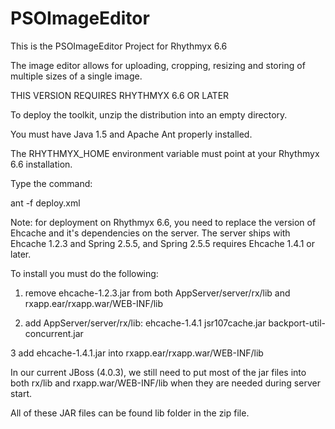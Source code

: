 PSOImageEditor
==============

This is the PSOImageEditor Project for Rhythmyx 6.6  

The image editor allows for uploading, cropping, resizing and storing of multiple
    sizes of a single image. 

THIS VERSION REQUIRES RHYTHMYX 6.6 OR LATER 


To deploy the toolkit, unzip the distribution into an empty directory. 

You must have Java 1.5 and Apache Ant properly installed. 

The RHYTHMYX_HOME environment variable must point at your 
Rhythmyx 6.6 installation.  

Type the command: 

ant -f deploy.xml 


Note: for deployment on Rhythmyx 6.6, you need to replace the version of Ehcache 
and it's dependencies on the server.  The server ships with Ehcache 1.2.3 and 
Spring 2.5.5, and Spring 2.5.5 requires Ehcache 1.4.1 or later.

To install you must do the following: 
1) remove ehcache-1.2.3.jar from both AppServer/server/rx/lib and rxapp.ear/rxapp.war/WEB-INF/lib

2) add AppServer/server/rx/lib:
	ehcache-1.4.1
	jsr107cache.jar
	backport-util-concurrent.jar 
	
3 add ehcache-1.4.1.jar into rxapp.ear/rxapp.war/WEB-INF/lib

In our current JBoss (4.0.3), we still need to put most of the jar files into 
both rx/lib and rxapp.war/WEB-INF/lib when they are needed during server start.

All of these JAR files can be found lib folder in the zip file. 

